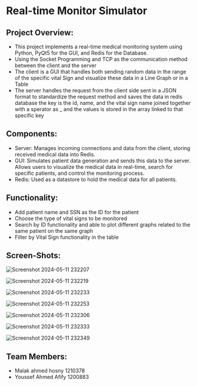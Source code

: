 # Real-time Monitor Simulator

## Project Overview:
- This project implements a real-time medical monitoring system using Python, PyQt5 for the GUI, and Redis for the Database.
- Using the Socket Programming and TCP as the communication method between the client and the server
- The client is a GUI that handles both sending random data in the range of the specific vital Sign and visualize these data in a Line Graph or in a Table
- The server handles the request from the client side sent in a JSON format to standardize the request method and saves the data in redis database the key is the id, name, and the vital sign name joined together with a sperator as _ and the values is stored in the array linked to that specific key

## Components:
- Server: Manages incoming connections and data from the client, storing received medical data into Redis.
- GUI: Simulates patient data generation and sends this data to the server. Allows users to visualize the medical data in real-time, search for specific patients, and control the monitoring process.
- Redis: Used as a datastore to hold the medical data for all patients.


## Functionality:
- Add patient name and SSN as the ID for the patient
- Choose the type of vital signs to be monitored
- Search by ID functionality and able to plot different graphs related to the same patient on the same graph
- Filter by Vital Sign functionality in the table 
  
## Screen-Shots:
![Screenshot 2024-05-11 232207](https://github.com/MalakEltuny/app/assets/115397064/54c2b01d-dfb2-416f-b152-967ff8ca132b)


![Screenshot 2024-05-11 232219](https://github.com/MalakEltuny/app/assets/115397064/647f5501-2097-4c29-ac57-41b033ca5380)


![Screenshot 2024-05-11 232233](https://github.com/MalakEltuny/app/assets/115397064/1faf57f3-3e4c-4102-a4a2-a6035960b1a6)


![Screenshot 2024-05-11 232253](https://github.com/MalakEltuny/app/assets/115397064/df47b8c6-9b8a-4fd1-8559-1d2e4589f60b)


![Screenshot 2024-05-11 232306](https://github.com/MalakEltuny/app/assets/115397064/81e9db96-9f5a-4577-9be1-e31da7f1e46d)


![Screenshot 2024-05-11 232333](https://github.com/MalakEltuny/app/assets/115397064/ee77cded-5d40-4360-bd92-6650cfd86b89)


![Screenshot 2024-05-11 232349](https://github.com/MalakEltuny/app/assets/115397064/f25be40a-5663-4fa3-b86f-931957364bd3)


## Team Members:
- Malak ahmed hosny 1210378
- Youssef Ahmed Afify 1200883
